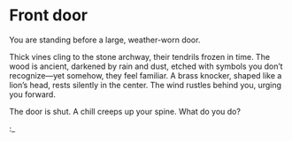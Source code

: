 # Front door

You are standing before a large, weather-worn door.

Thick vines cling to the stone archway, their tendrils frozen in time. The wood is ancient, darkened by rain and dust, etched with symbols you don’t recognize—yet somehow, they feel familiar. A brass knocker, shaped like a lion’s head, rests silently in the center. The wind rustles behind you, urging you forward.

The door is shut.
A chill creeps up your spine.
What do you do?

:_
